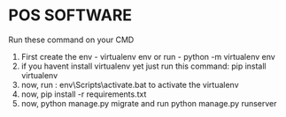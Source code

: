# POS SOFTWARE

Run these command on your CMD
1. First create the env - virtualenv env or run - python -m virtualenv env
2. if you havent install virtualenv yet just run this command: pip install virtualenv
3. now, run : env\Scripts\activate.bat to activate the virtualenv
4. now, pip install -r requirements.txt
5. now, python manage.py migrate and run python manage.py runserver

